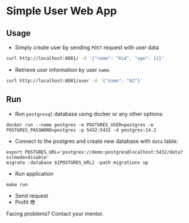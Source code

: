 # Simple User Web App

## Usage

- Simply create user by sending `POST` request with user data
```bash
curl http://localhost:8081/ -d '{"name": "Kid", "age": 12}'
```
- Retrieve user information by user `name`
```bash
curl http://localhost:8081/user -d '{"name": "AZ"}'
```

## Run

- Run `postgresql` database using docker or any other options:
```
docker run --name postgres -e POSTGRES_USER=postgres -e POSTGRES_PASSWORD=postgres -p 5432:5432 -d postgres:14.2
```
- Connect to the postgres and create new database with `data` table:
```
export POSTGRES_URL='postgres://demo:postgres@localhost:5432/data?sslmode=disable'
migrate -database ${POSTGRES_URL} -path migrations up
```
- Run application
```
make run
```
- Send request
- Profit 😎

Facing problems? Contact your mentor.
